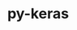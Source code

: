 ---
title: "py-keras"
layout: cache
categories: [package, develop]
meta: {"versions": ["3.4.1", "3.6.0", "3.8.0"], "compilers": ["apple-clang@=15.0.0", "gcc@=13.2.0"], "oss": ["ubuntu24.04", "ventura"], "platforms": ["darwin", "linux"], "targets": ["aarch64", "x86_64_v3"], "stacks": ["ml-darwin-aarch64-mps", "ml-linux-aarch64-cpu", "ml-linux-aarch64-cuda", "ml-linux-x86_64-cpu", "ml-linux-x86_64-cuda", "ml-linux-x86_64-rocm", "root"], "num_specs": 118, "num_specs_by_stack": {"root": 118, "ml-darwin-aarch64-mps": 3, "ml-linux-aarch64-cuda": 25, "ml-linux-aarch64-cpu": 21, "ml-linux-x86_64-rocm": 14, "ml-linux-x86_64-cpu": 24, "ml-linux-x86_64-cuda": 25}}
spec_details: [{"hash": "h4ntdqho54gm7rlyucoceedq5riaayqe", "compiler": "apple-clang@=15.0.0", "versions": ["3.6.0"], "os": "ventura", "platform": "darwin", "target": "aarch64", "variants": ["backend=torch", "build_system=python_pip"], "stacks": ["root", "ml-darwin-aarch64-mps"], "size": "-", "tarball": "https://binaries.spack.io/develop/build_cache/darwin-ventura-aarch64/apple-clang-15.0.0/py-keras-3.6.0/darwin-ventura-aarch64-apple-clang-15.0.0-py-keras-3.6.0-h4ntdqho54gm7rlyucoceedq5riaayqe.spack"}, {"hash": "i55mbdp6r7ndhapsqhz6ewqzjxgfguwx", "compiler": "apple-clang@=15.0.0", "versions": ["3.6.0"], "os": "ventura", "platform": "darwin", "target": "aarch64", "variants": ["backend=torch", "build_system=python_pip"], "stacks": ["root", "ml-darwin-aarch64-mps"], "size": "-", "tarball": "https://binaries.spack.io/develop/build_cache/darwin-ventura-aarch64/apple-clang-15.0.0/py-keras-3.6.0/darwin-ventura-aarch64-apple-clang-15.0.0-py-keras-3.6.0-i55mbdp6r7ndhapsqhz6ewqzjxgfguwx.spack"}, {"hash": "iqumoidgd45aq5xrrurzhxqbvoubt3gk", "compiler": "apple-clang@=15.0.0", "versions": ["3.6.0"], "os": "ventura", "platform": "darwin", "target": "aarch64", "variants": ["backend=torch", "build_system=python_pip"], "stacks": ["root", "ml-darwin-aarch64-mps"], "size": "-", "tarball": "https://binaries.spack.io/develop/build_cache/darwin-ventura-aarch64/apple-clang-15.0.0/py-keras-3.6.0/darwin-ventura-aarch64-apple-clang-15.0.0-py-keras-3.6.0-iqumoidgd45aq5xrrurzhxqbvoubt3gk.spack"}, {"hash": "3snnzjree67r4krekqggmjwlawff2ga7", "compiler": "gcc@=13.2.0", "versions": ["3.8.0"], "os": "ubuntu24.04", "platform": "linux", "target": "aarch64", "variants": ["backend=jax", "build_system=python_pip"], "stacks": ["ml-linux-aarch64-cuda", "root"], "size": "-", "tarball": "https://binaries.spack.io/develop/build_cache/linux-ubuntu24.04-aarch64/gcc-13.2.0/py-keras-3.8.0/linux-ubuntu24.04-aarch64-gcc-13.2.0-py-keras-3.8.0-3snnzjree67r4krekqggmjwlawff2ga7.spack"}, {"hash": "4dmkpohxmfd4p6poyx2a72zdjqprj6fq", "compiler": "gcc@=13.2.0", "versions": ["3.8.0"], "os": "ubuntu24.04", "platform": "linux", "target": "aarch64", "variants": ["backend=jax", "build_system=python_pip"], "stacks": ["ml-linux-aarch64-cpu", "root"], "size": "-", "tarball": "https://binaries.spack.io/develop/build_cache/linux-ubuntu24.04-aarch64/gcc-13.2.0/py-keras-3.8.0/linux-ubuntu24.04-aarch64-gcc-13.2.0-py-keras-3.8.0-4dmkpohxmfd4p6poyx2a72zdjqprj6fq.spack"}, {"hash": "57luo3b7bevx7evwvjhzjrljkpt2cbpi", "compiler": "gcc@=13.2.0", "versions": ["3.8.0"], "os": "ubuntu24.04", "platform": "linux", "target": "aarch64", "variants": ["backend=tensorflow", "build_system=python_pip"], "stacks": ["ml-linux-aarch64-cpu", "root"], "size": "-", "tarball": "https://binaries.spack.io/develop/build_cache/linux-ubuntu24.04-aarch64/gcc-13.2.0/py-keras-3.8.0/linux-ubuntu24.04-aarch64-gcc-13.2.0-py-keras-3.8.0-57luo3b7bevx7evwvjhzjrljkpt2cbpi.spack"}, {"hash": "5aher7ro2owjcwza6k4geagjf2wzcaqs", "compiler": "gcc@=13.2.0", "versions": ["3.8.0"], "os": "ubuntu24.04", "platform": "linux", "target": "aarch64", "variants": ["backend=jax", "build_system=python_pip"], "stacks": ["ml-linux-aarch64-cuda", "root"], "size": "-", "tarball": "https://binaries.spack.io/develop/build_cache/linux-ubuntu24.04-aarch64/gcc-13.2.0/py-keras-3.8.0/linux-ubuntu24.04-aarch64-gcc-13.2.0-py-keras-3.8.0-5aher7ro2owjcwza6k4geagjf2wzcaqs.spack"}, {"hash": "5ba3ry246e2btbsqn3eudjciqvrce6mz", "compiler": "gcc@=13.2.0", "versions": ["3.8.0"], "os": "ubuntu24.04", "platform": "linux", "target": "aarch64", "variants": ["backend=jax", "build_system=python_pip"], "stacks": ["ml-linux-aarch64-cuda", "root"], "size": "-", "tarball": "https://binaries.spack.io/develop/build_cache/linux-ubuntu24.04-aarch64/gcc-13.2.0/py-keras-3.8.0/linux-ubuntu24.04-aarch64-gcc-13.2.0-py-keras-3.8.0-5ba3ry246e2btbsqn3eudjciqvrce6mz.spack"}, {"hash": "5wvcisktxnfmfs7onu5deg7uohi4iimj", "compiler": "gcc@=13.2.0", "versions": ["3.8.0"], "os": "ubuntu24.04", "platform": "linux", "target": "aarch64", "variants": ["backend=jax", "build_system=python_pip"], "stacks": ["ml-linux-aarch64-cpu", "root"], "size": "-", "tarball": "https://binaries.spack.io/develop/build_cache/linux-ubuntu24.04-aarch64/gcc-13.2.0/py-keras-3.8.0/linux-ubuntu24.04-aarch64-gcc-13.2.0-py-keras-3.8.0-5wvcisktxnfmfs7onu5deg7uohi4iimj.spack"}, {"hash": "6id5bmtajgnm2ojvojuprqodfvwnkcjv", "compiler": "gcc@=13.2.0", "versions": ["3.8.0"], "os": "ubuntu24.04", "platform": "linux", "target": "aarch64", "variants": ["backend=tensorflow", "build_system=python_pip"], "stacks": ["ml-linux-aarch64-cpu", "root"], "size": "-", "tarball": "https://binaries.spack.io/develop/build_cache/linux-ubuntu24.04-aarch64/gcc-13.2.0/py-keras-3.8.0/linux-ubuntu24.04-aarch64-gcc-13.2.0-py-keras-3.8.0-6id5bmtajgnm2ojvojuprqodfvwnkcjv.spack"}, {"hash": "6swuhd33t5v2hwth6lctrgxc5ksypc7t", "compiler": "gcc@=13.2.0", "versions": ["3.8.0"], "os": "ubuntu24.04", "platform": "linux", "target": "aarch64", "variants": ["backend=torch", "build_system=python_pip"], "stacks": ["ml-linux-aarch64-cpu", "root"], "size": "-", "tarball": "https://binaries.spack.io/develop/build_cache/linux-ubuntu24.04-aarch64/gcc-13.2.0/py-keras-3.8.0/linux-ubuntu24.04-aarch64-gcc-13.2.0-py-keras-3.8.0-6swuhd33t5v2hwth6lctrgxc5ksypc7t.spack"}, {"hash": "7e44g4bpsfshd5e2vn7xzt7tijacibm7", "compiler": "gcc@=13.2.0", "versions": ["3.8.0"], "os": "ubuntu24.04", "platform": "linux", "target": "aarch64", "variants": ["backend=tensorflow", "build_system=python_pip"], "stacks": ["ml-linux-aarch64-cuda", "root"], "size": "-", "tarball": "https://binaries.spack.io/develop/build_cache/linux-ubuntu24.04-aarch64/gcc-13.2.0/py-keras-3.8.0/linux-ubuntu24.04-aarch64-gcc-13.2.0-py-keras-3.8.0-7e44g4bpsfshd5e2vn7xzt7tijacibm7.spack"}, {"hash": "7gz7jmxvcsx6mefve7lh3me5m2i7e376", "compiler": "gcc@=13.2.0", "versions": ["3.8.0"], "os": "ubuntu24.04", "platform": "linux", "target": "aarch64", "variants": ["backend=torch", "build_system=python_pip"], "stacks": ["ml-linux-aarch64-cpu", "root"], "size": "-", "tarball": "https://binaries.spack.io/develop/build_cache/linux-ubuntu24.04-aarch64/gcc-13.2.0/py-keras-3.8.0/linux-ubuntu24.04-aarch64-gcc-13.2.0-py-keras-3.8.0-7gz7jmxvcsx6mefve7lh3me5m2i7e376.spack"}, {"hash": "7nse4zfz5d6lynlysvpvbpx23l6ucyl7", "compiler": "gcc@=13.2.0", "versions": ["3.8.0"], "os": "ubuntu24.04", "platform": "linux", "target": "aarch64", "variants": ["backend=tensorflow", "build_system=python_pip"], "stacks": ["ml-linux-aarch64-cuda", "root"], "size": "-", "tarball": "https://binaries.spack.io/develop/build_cache/linux-ubuntu24.04-aarch64/gcc-13.2.0/py-keras-3.8.0/linux-ubuntu24.04-aarch64-gcc-13.2.0-py-keras-3.8.0-7nse4zfz5d6lynlysvpvbpx23l6ucyl7.spack"}, {"hash": "7x33jl4jrevuwc2ebfc3d2uxvawf56o4", "compiler": "gcc@=13.2.0", "versions": ["3.8.0"], "os": "ubuntu24.04", "platform": "linux", "target": "aarch64", "variants": ["backend=tensorflow", "build_system=python_pip"], "stacks": ["ml-linux-aarch64-cpu", "root"], "size": "-", "tarball": "https://binaries.spack.io/develop/build_cache/linux-ubuntu24.04-aarch64/gcc-13.2.0/py-keras-3.8.0/linux-ubuntu24.04-aarch64-gcc-13.2.0-py-keras-3.8.0-7x33jl4jrevuwc2ebfc3d2uxvawf56o4.spack"}, {"hash": "ac2h4lzp5zetofi7n6ivlk5pdjv4ut2u", "compiler": "gcc@=13.2.0", "versions": ["3.8.0"], "os": "ubuntu24.04", "platform": "linux", "target": "aarch64", "variants": ["backend=torch", "build_system=python_pip"], "stacks": ["ml-linux-aarch64-cuda", "root"], "size": "-", "tarball": "https://binaries.spack.io/develop/build_cache/linux-ubuntu24.04-aarch64/gcc-13.2.0/py-keras-3.8.0/linux-ubuntu24.04-aarch64-gcc-13.2.0-py-keras-3.8.0-ac2h4lzp5zetofi7n6ivlk5pdjv4ut2u.spack"}, {"hash": "btgz75ei2b6bujlpe4yc4igq4yewchzm", "compiler": "gcc@=13.2.0", "versions": ["3.8.0"], "os": "ubuntu24.04", "platform": "linux", "target": "aarch64", "variants": ["backend=jax", "build_system=python_pip"], "stacks": ["ml-linux-aarch64-cuda", "root"], "size": "-", "tarball": "https://binaries.spack.io/develop/build_cache/linux-ubuntu24.04-aarch64/gcc-13.2.0/py-keras-3.8.0/linux-ubuntu24.04-aarch64-gcc-13.2.0-py-keras-3.8.0-btgz75ei2b6bujlpe4yc4igq4yewchzm.spack"}, {"hash": "d4bprn35znglldqi4vutsupb3kks74ma", "compiler": "gcc@=13.2.0", "versions": ["3.8.0"], "os": "ubuntu24.04", "platform": "linux", "target": "aarch64", "variants": ["backend=jax", "build_system=python_pip"], "stacks": ["ml-linux-aarch64-cuda", "root"], "size": "-", "tarball": "https://binaries.spack.io/develop/build_cache/linux-ubuntu24.04-aarch64/gcc-13.2.0/py-keras-3.8.0/linux-ubuntu24.04-aarch64-gcc-13.2.0-py-keras-3.8.0-d4bprn35znglldqi4vutsupb3kks74ma.spack"}, {"hash": "dflrdmqfdnmcweendlc6tmwtux3bplgq", "compiler": "gcc@=13.2.0", "versions": ["3.8.0"], "os": "ubuntu24.04", "platform": "linux", "target": "aarch64", "variants": ["backend=torch", "build_system=python_pip"], "stacks": ["ml-linux-aarch64-cpu", "root"], "size": "-", "tarball": "https://binaries.spack.io/develop/build_cache/linux-ubuntu24.04-aarch64/gcc-13.2.0/py-keras-3.8.0/linux-ubuntu24.04-aarch64-gcc-13.2.0-py-keras-3.8.0-dflrdmqfdnmcweendlc6tmwtux3bplgq.spack"}, {"hash": "ehsgqyplfvpde7hyx2yq7ne2ksvwv3ro", "compiler": "gcc@=13.2.0", "versions": ["3.8.0"], "os": "ubuntu24.04", "platform": "linux", "target": "aarch64", "variants": ["backend=jax", "build_system=python_pip"], "stacks": ["root"], "size": "-", "tarball": "https://binaries.spack.io/develop/build_cache/linux-ubuntu24.04-aarch64/gcc-13.2.0/py-keras-3.8.0/linux-ubuntu24.04-aarch64-gcc-13.2.0-py-keras-3.8.0-ehsgqyplfvpde7hyx2yq7ne2ksvwv3ro.spack"}, {"hash": "fmguhgslhg6lqtcgf2b673voxfnnhuyi", "compiler": "gcc@=13.2.0", "versions": ["3.8.0"], "os": "ubuntu24.04", "platform": "linux", "target": "aarch64", "variants": ["backend=tensorflow", "build_system=python_pip"], "stacks": ["root"], "size": "-", "tarball": "https://binaries.spack.io/develop/build_cache/linux-ubuntu24.04-aarch64/gcc-13.2.0/py-keras-3.8.0/linux-ubuntu24.04-aarch64-gcc-13.2.0-py-keras-3.8.0-fmguhgslhg6lqtcgf2b673voxfnnhuyi.spack"}, {"hash": "fqvdfpxcmcelnl6pvo3haox6y4gkfmqh", "compiler": "gcc@=13.2.0", "versions": ["3.8.0"], "os": "ubuntu24.04", "platform": "linux", "target": "aarch64", "variants": ["backend=torch", "build_system=python_pip"], "stacks": ["ml-linux-aarch64-cuda", "root"], "size": "-", "tarball": "https://binaries.spack.io/develop/build_cache/linux-ubuntu24.04-aarch64/gcc-13.2.0/py-keras-3.8.0/linux-ubuntu24.04-aarch64-gcc-13.2.0-py-keras-3.8.0-fqvdfpxcmcelnl6pvo3haox6y4gkfmqh.spack"}, {"hash": "gbg7pqcyrexzsqhzjsub2yzdpojy4kqn", "compiler": "gcc@=13.2.0", "versions": ["3.8.0"], "os": "ubuntu24.04", "platform": "linux", "target": "aarch64", "variants": ["backend=tensorflow", "build_system=python_pip"], "stacks": ["ml-linux-aarch64-cuda", "root"], "size": "-", "tarball": "https://binaries.spack.io/develop/build_cache/linux-ubuntu24.04-aarch64/gcc-13.2.0/py-keras-3.8.0/linux-ubuntu24.04-aarch64-gcc-13.2.0-py-keras-3.8.0-gbg7pqcyrexzsqhzjsub2yzdpojy4kqn.spack"}, {"hash": "h3vknoxwu264rzbgz4xnowu5pma56seq", "compiler": "gcc@=13.2.0", "versions": ["3.8.0"], "os": "ubuntu24.04", "platform": "linux", "target": "aarch64", "variants": ["backend=torch", "build_system=python_pip"], "stacks": ["ml-linux-aarch64-cpu", "root"], "size": "-", "tarball": "https://binaries.spack.io/develop/build_cache/linux-ubuntu24.04-aarch64/gcc-13.2.0/py-keras-3.8.0/linux-ubuntu24.04-aarch64-gcc-13.2.0-py-keras-3.8.0-h3vknoxwu264rzbgz4xnowu5pma56seq.spack"}, {"hash": "h4bekpzi6ob3rab6mrjoxdvijnekhnal", "compiler": "gcc@=13.2.0", "versions": ["3.8.0"], "os": "ubuntu24.04", "platform": "linux", "target": "aarch64", "variants": ["backend=jax", "build_system=python_pip"], "stacks": ["ml-linux-aarch64-cuda", "root"], "size": "-", "tarball": "https://binaries.spack.io/develop/build_cache/linux-ubuntu24.04-aarch64/gcc-13.2.0/py-keras-3.8.0/linux-ubuntu24.04-aarch64-gcc-13.2.0-py-keras-3.8.0-h4bekpzi6ob3rab6mrjoxdvijnekhnal.spack"}, {"hash": "i425p62fnqen7xi4fygte3zrkgrokfkb", "compiler": "gcc@=13.2.0", "versions": ["3.8.0"], "os": "ubuntu24.04", "platform": "linux", "target": "aarch64", "variants": ["backend=tensorflow", "build_system=python_pip"], "stacks": ["ml-linux-aarch64-cuda", "root"], "size": "-", "tarball": "https://binaries.spack.io/develop/build_cache/linux-ubuntu24.04-aarch64/gcc-13.2.0/py-keras-3.8.0/linux-ubuntu24.04-aarch64-gcc-13.2.0-py-keras-3.8.0-i425p62fnqen7xi4fygte3zrkgrokfkb.spack"}, {"hash": "idnycr34ejrt2ohowgbfi7ulhekstyub", "compiler": "gcc@=13.2.0", "versions": ["3.8.0"], "os": "ubuntu24.04", "platform": "linux", "target": "aarch64", "variants": ["backend=torch", "build_system=python_pip"], "stacks": ["ml-linux-aarch64-cuda", "root"], "size": "-", "tarball": "https://binaries.spack.io/develop/build_cache/linux-ubuntu24.04-aarch64/gcc-13.2.0/py-keras-3.8.0/linux-ubuntu24.04-aarch64-gcc-13.2.0-py-keras-3.8.0-idnycr34ejrt2ohowgbfi7ulhekstyub.spack"}, {"hash": "j5ommfdk7au54voctx7jvn5ulbvvvfq5", "compiler": "gcc@=13.2.0", "versions": ["3.8.0"], "os": "ubuntu24.04", "platform": "linux", "target": "aarch64", "variants": ["backend=torch", "build_system=python_pip"], "stacks": ["ml-linux-aarch64-cuda", "root"], "size": "-", "tarball": "https://binaries.spack.io/develop/build_cache/linux-ubuntu24.04-aarch64/gcc-13.2.0/py-keras-3.8.0/linux-ubuntu24.04-aarch64-gcc-13.2.0-py-keras-3.8.0-j5ommfdk7au54voctx7jvn5ulbvvvfq5.spack"}, {"hash": "jduizgb5djqvlq3yhg3aprgtukpc4dtv", "compiler": "gcc@=13.2.0", "versions": ["3.8.0"], "os": "ubuntu24.04", "platform": "linux", "target": "aarch64", "variants": ["backend=jax", "build_system=python_pip"], "stacks": ["ml-linux-aarch64-cpu", "root"], "size": "-", "tarball": "https://binaries.spack.io/develop/build_cache/linux-ubuntu24.04-aarch64/gcc-13.2.0/py-keras-3.8.0/linux-ubuntu24.04-aarch64-gcc-13.2.0-py-keras-3.8.0-jduizgb5djqvlq3yhg3aprgtukpc4dtv.spack"}, {"hash": "je4dnwk3ezmdlrhissuqbj2ahvqyixrw", "compiler": "gcc@=13.2.0", "versions": ["3.8.0"], "os": "ubuntu24.04", "platform": "linux", "target": "aarch64", "variants": ["backend=tensorflow", "build_system=python_pip"], "stacks": ["ml-linux-aarch64-cpu", "root"], "size": "-", "tarball": "https://binaries.spack.io/develop/build_cache/linux-ubuntu24.04-aarch64/gcc-13.2.0/py-keras-3.8.0/linux-ubuntu24.04-aarch64-gcc-13.2.0-py-keras-3.8.0-je4dnwk3ezmdlrhissuqbj2ahvqyixrw.spack"}, {"hash": "kzgm6wblsnf6ovtnglrjllsg7n52jidj", "compiler": "gcc@=13.2.0", "versions": ["3.8.0"], "os": "ubuntu24.04", "platform": "linux", "target": "aarch64", "variants": ["backend=torch", "build_system=python_pip"], "stacks": ["root"], "size": "-", "tarball": "https://binaries.spack.io/develop/build_cache/linux-ubuntu24.04-aarch64/gcc-13.2.0/py-keras-3.8.0/linux-ubuntu24.04-aarch64-gcc-13.2.0-py-keras-3.8.0-kzgm6wblsnf6ovtnglrjllsg7n52jidj.spack"}, {"hash": "l3sc2wpozzmug2iznstpmhddtd2rmuym", "compiler": "gcc@=13.2.0", "versions": ["3.8.0"], "os": "ubuntu24.04", "platform": "linux", "target": "aarch64", "variants": ["backend=tensorflow", "build_system=python_pip"], "stacks": ["ml-linux-aarch64-cpu", "root"], "size": "-", "tarball": "https://binaries.spack.io/develop/build_cache/linux-ubuntu24.04-aarch64/gcc-13.2.0/py-keras-3.8.0/linux-ubuntu24.04-aarch64-gcc-13.2.0-py-keras-3.8.0-l3sc2wpozzmug2iznstpmhddtd2rmuym.spack"}, {"hash": "l5sn26dbuiwlvfcwedufhfn6vxbmabtv", "compiler": "gcc@=13.2.0", "versions": ["3.8.0"], "os": "ubuntu24.04", "platform": "linux", "target": "aarch64", "variants": ["backend=torch", "build_system=python_pip"], "stacks": ["ml-linux-aarch64-cuda", "root"], "size": "-", "tarball": "https://binaries.spack.io/develop/build_cache/linux-ubuntu24.04-aarch64/gcc-13.2.0/py-keras-3.8.0/linux-ubuntu24.04-aarch64-gcc-13.2.0-py-keras-3.8.0-l5sn26dbuiwlvfcwedufhfn6vxbmabtv.spack"}, {"hash": "l5wn7cuqd3o37enao6rprz63vsum3lyz", "compiler": "gcc@=13.2.0", "versions": ["3.8.0"], "os": "ubuntu24.04", "platform": "linux", "target": "aarch64", "variants": ["backend=tensorflow", "build_system=python_pip"], "stacks": ["ml-linux-aarch64-cuda", "root"], "size": "-", "tarball": "https://binaries.spack.io/develop/build_cache/linux-ubuntu24.04-aarch64/gcc-13.2.0/py-keras-3.8.0/linux-ubuntu24.04-aarch64-gcc-13.2.0-py-keras-3.8.0-l5wn7cuqd3o37enao6rprz63vsum3lyz.spack"}, {"hash": "myabn3qlgl5rpaqtfadx6g7tjsmtlv3r", "compiler": "gcc@=13.2.0", "versions": ["3.8.0"], "os": "ubuntu24.04", "platform": "linux", "target": "aarch64", "variants": ["backend=torch", "build_system=python_pip"], "stacks": ["ml-linux-aarch64-cpu", "root"], "size": "-", "tarball": "https://binaries.spack.io/develop/build_cache/linux-ubuntu24.04-aarch64/gcc-13.2.0/py-keras-3.8.0/linux-ubuntu24.04-aarch64-gcc-13.2.0-py-keras-3.8.0-myabn3qlgl5rpaqtfadx6g7tjsmtlv3r.spack"}, {"hash": "na2wvau22vhdtsmsbkuvriktmegr2f22", "compiler": "gcc@=13.2.0", "versions": ["3.8.0"], "os": "ubuntu24.04", "platform": "linux", "target": "aarch64", "variants": ["backend=torch", "build_system=python_pip"], "stacks": ["ml-linux-aarch64-cuda", "root"], "size": "-", "tarball": "https://binaries.spack.io/develop/build_cache/linux-ubuntu24.04-aarch64/gcc-13.2.0/py-keras-3.8.0/linux-ubuntu24.04-aarch64-gcc-13.2.0-py-keras-3.8.0-na2wvau22vhdtsmsbkuvriktmegr2f22.spack"}, {"hash": "o4obdk2uhtf5hpkzj7iopjaf7mt7lzl3", "compiler": "gcc@=13.2.0", "versions": ["3.8.0"], "os": "ubuntu24.04", "platform": "linux", "target": "aarch64", "variants": ["backend=tensorflow", "build_system=python_pip"], "stacks": ["ml-linux-aarch64-cuda", "root"], "size": "-", "tarball": "https://binaries.spack.io/develop/build_cache/linux-ubuntu24.04-aarch64/gcc-13.2.0/py-keras-3.8.0/linux-ubuntu24.04-aarch64-gcc-13.2.0-py-keras-3.8.0-o4obdk2uhtf5hpkzj7iopjaf7mt7lzl3.spack"}, {"hash": "q57omm3a47bg6tlqa6qs6t4ya3lvek3a", "compiler": "gcc@=13.2.0", "versions": ["3.8.0"], "os": "ubuntu24.04", "platform": "linux", "target": "aarch64", "variants": ["backend=jax", "build_system=python_pip"], "stacks": ["ml-linux-aarch64-cuda", "root"], "size": "-", "tarball": "https://binaries.spack.io/develop/build_cache/linux-ubuntu24.04-aarch64/gcc-13.2.0/py-keras-3.8.0/linux-ubuntu24.04-aarch64-gcc-13.2.0-py-keras-3.8.0-q57omm3a47bg6tlqa6qs6t4ya3lvek3a.spack"}, {"hash": "qqir2o62m36hizro7ztjgwjgxlz53yb2", "compiler": "gcc@=13.2.0", "versions": ["3.8.0"], "os": "ubuntu24.04", "platform": "linux", "target": "aarch64", "variants": ["backend=jax", "build_system=python_pip"], "stacks": ["ml-linux-aarch64-cpu", "root"], "size": "-", "tarball": "https://binaries.spack.io/develop/build_cache/linux-ubuntu24.04-aarch64/gcc-13.2.0/py-keras-3.8.0/linux-ubuntu24.04-aarch64-gcc-13.2.0-py-keras-3.8.0-qqir2o62m36hizro7ztjgwjgxlz53yb2.spack"}, {"hash": "szxjmdqnxvm7uq3navwu2l75wlatileh", "compiler": "gcc@=13.2.0", "versions": ["3.8.0"], "os": "ubuntu24.04", "platform": "linux", "target": "aarch64", "variants": ["backend=tensorflow", "build_system=python_pip"], "stacks": ["ml-linux-aarch64-cpu", "root"], "size": "-", "tarball": "https://binaries.spack.io/develop/build_cache/linux-ubuntu24.04-aarch64/gcc-13.2.0/py-keras-3.8.0/linux-ubuntu24.04-aarch64-gcc-13.2.0-py-keras-3.8.0-szxjmdqnxvm7uq3navwu2l75wlatileh.spack"}, {"hash": "u5jh6wwmirvg3fxnx35ooesm3oskvuen", "compiler": "gcc@=13.2.0", "versions": ["3.8.0"], "os": "ubuntu24.04", "platform": "linux", "target": "aarch64", "variants": ["backend=torch", "build_system=python_pip"], "stacks": ["ml-linux-aarch64-cpu", "root"], "size": "-", "tarball": "https://binaries.spack.io/develop/build_cache/linux-ubuntu24.04-aarch64/gcc-13.2.0/py-keras-3.8.0/linux-ubuntu24.04-aarch64-gcc-13.2.0-py-keras-3.8.0-u5jh6wwmirvg3fxnx35ooesm3oskvuen.spack"}, {"hash": "vhnlyvbes3kzxg5bhmynqahsoaz6uba3", "compiler": "gcc@=13.2.0", "versions": ["3.8.0"], "os": "ubuntu24.04", "platform": "linux", "target": "aarch64", "variants": ["backend=tensorflow", "build_system=python_pip"], "stacks": ["ml-linux-aarch64-cpu", "root"], "size": "-", "tarball": "https://binaries.spack.io/develop/build_cache/linux-ubuntu24.04-aarch64/gcc-13.2.0/py-keras-3.8.0/linux-ubuntu24.04-aarch64-gcc-13.2.0-py-keras-3.8.0-vhnlyvbes3kzxg5bhmynqahsoaz6uba3.spack"}, {"hash": "w64aur4nwjxlxnqxkstjvuthjn2yck7i", "compiler": "gcc@=13.2.0", "versions": ["3.8.0"], "os": "ubuntu24.04", "platform": "linux", "target": "aarch64", "variants": ["backend=torch", "build_system=python_pip"], "stacks": ["ml-linux-aarch64-cuda", "root"], "size": "-", "tarball": "https://binaries.spack.io/develop/build_cache/linux-ubuntu24.04-aarch64/gcc-13.2.0/py-keras-3.8.0/linux-ubuntu24.04-aarch64-gcc-13.2.0-py-keras-3.8.0-w64aur4nwjxlxnqxkstjvuthjn2yck7i.spack"}, {"hash": "wfen2q2hvcobuhzgxmlwl72t3bozxuv2", "compiler": "gcc@=13.2.0", "versions": ["3.8.0"], "os": "ubuntu24.04", "platform": "linux", "target": "aarch64", "variants": ["backend=tensorflow", "build_system=python_pip"], "stacks": ["ml-linux-aarch64-cuda", "root"], "size": "-", "tarball": "https://binaries.spack.io/develop/build_cache/linux-ubuntu24.04-aarch64/gcc-13.2.0/py-keras-3.8.0/linux-ubuntu24.04-aarch64-gcc-13.2.0-py-keras-3.8.0-wfen2q2hvcobuhzgxmlwl72t3bozxuv2.spack"}, {"hash": "wfynavyeh6x2rhguyfykjd6zdn4afrcg", "compiler": "gcc@=13.2.0", "versions": ["3.8.0"], "os": "ubuntu24.04", "platform": "linux", "target": "aarch64", "variants": ["backend=tensorflow", "build_system=python_pip"], "stacks": ["ml-linux-aarch64-cpu", "root"], "size": "-", "tarball": "https://binaries.spack.io/develop/build_cache/linux-ubuntu24.04-aarch64/gcc-13.2.0/py-keras-3.8.0/linux-ubuntu24.04-aarch64-gcc-13.2.0-py-keras-3.8.0-wfynavyeh6x2rhguyfykjd6zdn4afrcg.spack"}, {"hash": "wyunhko2km2lq3tpq3vnxpq7uej6rns5", "compiler": "gcc@=13.2.0", "versions": ["3.8.0"], "os": "ubuntu24.04", "platform": "linux", "target": "aarch64", "variants": ["backend=jax", "build_system=python_pip"], "stacks": ["ml-linux-aarch64-cpu", "root"], "size": "-", "tarball": "https://binaries.spack.io/develop/build_cache/linux-ubuntu24.04-aarch64/gcc-13.2.0/py-keras-3.8.0/linux-ubuntu24.04-aarch64-gcc-13.2.0-py-keras-3.8.0-wyunhko2km2lq3tpq3vnxpq7uej6rns5.spack"}, {"hash": "xbthcy4cf6gifdvdlzomjita4trhuwmd", "compiler": "gcc@=13.2.0", "versions": ["3.8.0"], "os": "ubuntu24.04", "platform": "linux", "target": "aarch64", "variants": ["backend=jax", "build_system=python_pip"], "stacks": ["ml-linux-aarch64-cpu", "root"], "size": "-", "tarball": "https://binaries.spack.io/develop/build_cache/linux-ubuntu24.04-aarch64/gcc-13.2.0/py-keras-3.8.0/linux-ubuntu24.04-aarch64-gcc-13.2.0-py-keras-3.8.0-xbthcy4cf6gifdvdlzomjita4trhuwmd.spack"}, {"hash": "y24m2hnn22kzigdzc3prmgkry6z5zbph", "compiler": "gcc@=13.2.0", "versions": ["3.8.0"], "os": "ubuntu24.04", "platform": "linux", "target": "aarch64", "variants": ["backend=tensorflow", "build_system=python_pip"], "stacks": ["ml-linux-aarch64-cuda", "root"], "size": "-", "tarball": "https://binaries.spack.io/develop/build_cache/linux-ubuntu24.04-aarch64/gcc-13.2.0/py-keras-3.8.0/linux-ubuntu24.04-aarch64-gcc-13.2.0-py-keras-3.8.0-y24m2hnn22kzigdzc3prmgkry6z5zbph.spack"}, {"hash": "ykvdr4u5epgm5nunqis4khkuf4gtavjl", "compiler": "gcc@=13.2.0", "versions": ["3.8.0"], "os": "ubuntu24.04", "platform": "linux", "target": "aarch64", "variants": ["backend=tensorflow", "build_system=python_pip"], "stacks": ["ml-linux-aarch64-cuda", "root"], "size": "-", "tarball": "https://binaries.spack.io/develop/build_cache/linux-ubuntu24.04-aarch64/gcc-13.2.0/py-keras-3.8.0/linux-ubuntu24.04-aarch64-gcc-13.2.0-py-keras-3.8.0-ykvdr4u5epgm5nunqis4khkuf4gtavjl.spack"}, {"hash": "zjqqspckbssjfmune3hrcrsxzzfat6uy", "compiler": "gcc@=13.2.0", "versions": ["3.8.0"], "os": "ubuntu24.04", "platform": "linux", "target": "aarch64", "variants": ["backend=jax", "build_system=python_pip"], "stacks": ["ml-linux-aarch64-cuda", "root"], "size": "-", "tarball": "https://binaries.spack.io/develop/build_cache/linux-ubuntu24.04-aarch64/gcc-13.2.0/py-keras-3.8.0/linux-ubuntu24.04-aarch64-gcc-13.2.0-py-keras-3.8.0-zjqqspckbssjfmune3hrcrsxzzfat6uy.spack"}, {"hash": "zmmyx72n7nuxvf4ca7nxmqjc4svldm5t", "compiler": "gcc@=13.2.0", "versions": ["3.8.0"], "os": "ubuntu24.04", "platform": "linux", "target": "aarch64", "variants": ["backend=jax", "build_system=python_pip"], "stacks": ["ml-linux-aarch64-cpu", "root"], "size": "-", "tarball": "https://binaries.spack.io/develop/build_cache/linux-ubuntu24.04-aarch64/gcc-13.2.0/py-keras-3.8.0/linux-ubuntu24.04-aarch64-gcc-13.2.0-py-keras-3.8.0-zmmyx72n7nuxvf4ca7nxmqjc4svldm5t.spack"}, {"hash": "ztcsm422sgd3az6wwq7mvolxm5arqr4z", "compiler": "gcc@=13.2.0", "versions": ["3.8.0"], "os": "ubuntu24.04", "platform": "linux", "target": "aarch64", "variants": ["backend=torch", "build_system=python_pip"], "stacks": ["ml-linux-aarch64-cuda", "root"], "size": "-", "tarball": "https://binaries.spack.io/develop/build_cache/linux-ubuntu24.04-aarch64/gcc-13.2.0/py-keras-3.8.0/linux-ubuntu24.04-aarch64-gcc-13.2.0-py-keras-3.8.0-ztcsm422sgd3az6wwq7mvolxm5arqr4z.spack"}, {"hash": "3nkzdijngtdyiz7sc2tiwex7snxyiebh", "compiler": "gcc@=13.2.0", "versions": ["3.4.1"], "os": "ubuntu24.04", "platform": "linux", "target": "x86_64_v3", "variants": ["backend=tensorflow", "build_system=python_pip"], "stacks": ["root", "ml-linux-x86_64-rocm"], "size": "-", "tarball": "https://binaries.spack.io/develop/build_cache/linux-ubuntu24.04-x86_64_v3/gcc-13.2.0/py-keras-3.4.1/linux-ubuntu24.04-x86_64_v3-gcc-13.2.0-py-keras-3.4.1-3nkzdijngtdyiz7sc2tiwex7snxyiebh.spack"}, {"hash": "5uwmuwpx63v7esuinei2uny3i3uwldmc", "compiler": "gcc@=13.2.0", "versions": ["3.4.1"], "os": "ubuntu24.04", "platform": "linux", "target": "x86_64_v3", "variants": ["backend=tensorflow", "build_system=python_pip"], "stacks": ["root", "ml-linux-x86_64-rocm"], "size": "-", "tarball": "https://binaries.spack.io/develop/build_cache/linux-ubuntu24.04-x86_64_v3/gcc-13.2.0/py-keras-3.4.1/linux-ubuntu24.04-x86_64_v3-gcc-13.2.0-py-keras-3.4.1-5uwmuwpx63v7esuinei2uny3i3uwldmc.spack"}, {"hash": "kdli7fvbnm5rk4t46e322mkgbklzgriw", "compiler": "gcc@=13.2.0", "versions": ["3.4.1"], "os": "ubuntu24.04", "platform": "linux", "target": "x86_64_v3", "variants": ["backend=tensorflow", "build_system=python_pip"], "stacks": ["root", "ml-linux-x86_64-rocm"], "size": "-", "tarball": "https://binaries.spack.io/develop/build_cache/linux-ubuntu24.04-x86_64_v3/gcc-13.2.0/py-keras-3.4.1/linux-ubuntu24.04-x86_64_v3-gcc-13.2.0-py-keras-3.4.1-kdli7fvbnm5rk4t46e322mkgbklzgriw.spack"}, {"hash": "khyxsfqambp3ueluu3vqs4hhwnuwc6qi", "compiler": "gcc@=13.2.0", "versions": ["3.4.1"], "os": "ubuntu24.04", "platform": "linux", "target": "x86_64_v3", "variants": ["backend=tensorflow", "build_system=python_pip"], "stacks": ["root", "ml-linux-x86_64-rocm"], "size": "-", "tarball": "https://binaries.spack.io/develop/build_cache/linux-ubuntu24.04-x86_64_v3/gcc-13.2.0/py-keras-3.4.1/linux-ubuntu24.04-x86_64_v3-gcc-13.2.0-py-keras-3.4.1-khyxsfqambp3ueluu3vqs4hhwnuwc6qi.spack"}, {"hash": "veigetf64o7pbb7qxz5fyhje6fztgocd", "compiler": "gcc@=13.2.0", "versions": ["3.4.1"], "os": "ubuntu24.04", "platform": "linux", "target": "x86_64_v3", "variants": ["backend=tensorflow", "build_system=python_pip"], "stacks": ["root", "ml-linux-x86_64-rocm"], "size": "-", "tarball": "https://binaries.spack.io/develop/build_cache/linux-ubuntu24.04-x86_64_v3/gcc-13.2.0/py-keras-3.4.1/linux-ubuntu24.04-x86_64_v3-gcc-13.2.0-py-keras-3.4.1-veigetf64o7pbb7qxz5fyhje6fztgocd.spack"}, {"hash": "wub62rwicrtd4hvm3d5flmvsu2ppqass", "compiler": "gcc@=13.2.0", "versions": ["3.4.1"], "os": "ubuntu24.04", "platform": "linux", "target": "x86_64_v3", "variants": ["backend=tensorflow", "build_system=python_pip"], "stacks": ["root", "ml-linux-x86_64-rocm"], "size": "-", "tarball": "https://binaries.spack.io/develop/build_cache/linux-ubuntu24.04-x86_64_v3/gcc-13.2.0/py-keras-3.4.1/linux-ubuntu24.04-x86_64_v3-gcc-13.2.0-py-keras-3.4.1-wub62rwicrtd4hvm3d5flmvsu2ppqass.spack"}, {"hash": "zfv3oqpeeullkrenxcjkvlwqivvccnhs", "compiler": "gcc@=13.2.0", "versions": ["3.4.1"], "os": "ubuntu24.04", "platform": "linux", "target": "x86_64_v3", "variants": ["backend=tensorflow", "build_system=python_pip"], "stacks": ["root", "ml-linux-x86_64-rocm"], "size": "-", "tarball": "https://binaries.spack.io/develop/build_cache/linux-ubuntu24.04-x86_64_v3/gcc-13.2.0/py-keras-3.4.1/linux-ubuntu24.04-x86_64_v3-gcc-13.2.0-py-keras-3.4.1-zfv3oqpeeullkrenxcjkvlwqivvccnhs.spack"}, {"hash": "25sj6ttjntqxhwbufu2oqmjkamgu5z3i", "compiler": "gcc@=13.2.0", "versions": ["3.8.0"], "os": "ubuntu24.04", "platform": "linux", "target": "x86_64_v3", "variants": ["backend=tensorflow", "build_system=python_pip"], "stacks": ["root", "ml-linux-x86_64-cpu"], "size": "-", "tarball": "https://binaries.spack.io/develop/build_cache/linux-ubuntu24.04-x86_64_v3/gcc-13.2.0/py-keras-3.8.0/linux-ubuntu24.04-x86_64_v3-gcc-13.2.0-py-keras-3.8.0-25sj6ttjntqxhwbufu2oqmjkamgu5z3i.spack"}, {"hash": "27bazo45vrchuqeb6nm3migsjv3yf3gf", "compiler": "gcc@=13.2.0", "versions": ["3.8.0"], "os": "ubuntu24.04", "platform": "linux", "target": "x86_64_v3", "variants": ["backend=tensorflow", "build_system=python_pip"], "stacks": ["root", "ml-linux-x86_64-rocm"], "size": "-", "tarball": "https://binaries.spack.io/develop/build_cache/linux-ubuntu24.04-x86_64_v3/gcc-13.2.0/py-keras-3.8.0/linux-ubuntu24.04-x86_64_v3-gcc-13.2.0-py-keras-3.8.0-27bazo45vrchuqeb6nm3migsjv3yf3gf.spack"}, {"hash": "2sed3kao4jbarcrnm3hwsaz36tqhmn3z", "compiler": "gcc@=13.2.0", "versions": ["3.8.0"], "os": "ubuntu24.04", "platform": "linux", "target": "x86_64_v3", "variants": ["backend=torch", "build_system=python_pip"], "stacks": ["root", "ml-linux-x86_64-cpu"], "size": "-", "tarball": "https://binaries.spack.io/develop/build_cache/linux-ubuntu24.04-x86_64_v3/gcc-13.2.0/py-keras-3.8.0/linux-ubuntu24.04-x86_64_v3-gcc-13.2.0-py-keras-3.8.0-2sed3kao4jbarcrnm3hwsaz36tqhmn3z.spack"}, {"hash": "2wfis25xzwcsrdvggxiyjplvgzmnsddy", "compiler": "gcc@=13.2.0", "versions": ["3.8.0"], "os": "ubuntu24.04", "platform": "linux", "target": "x86_64_v3", "variants": ["backend=jax", "build_system=python_pip"], "stacks": ["root", "ml-linux-x86_64-cuda"], "size": "-", "tarball": "https://binaries.spack.io/develop/build_cache/linux-ubuntu24.04-x86_64_v3/gcc-13.2.0/py-keras-3.8.0/linux-ubuntu24.04-x86_64_v3-gcc-13.2.0-py-keras-3.8.0-2wfis25xzwcsrdvggxiyjplvgzmnsddy.spack"}, {"hash": "4enw2fe7bitaiz4dhgxmqa23vyqlluoc", "compiler": "gcc@=13.2.0", "versions": ["3.8.0"], "os": "ubuntu24.04", "platform": "linux", "target": "x86_64_v3", "variants": ["backend=tensorflow", "build_system=python_pip"], "stacks": ["root", "ml-linux-x86_64-cuda"], "size": "-", "tarball": "https://binaries.spack.io/develop/build_cache/linux-ubuntu24.04-x86_64_v3/gcc-13.2.0/py-keras-3.8.0/linux-ubuntu24.04-x86_64_v3-gcc-13.2.0-py-keras-3.8.0-4enw2fe7bitaiz4dhgxmqa23vyqlluoc.spack"}, {"hash": "4ykj7ok2jmhpdbwnfgi4z4lljutp25sy", "compiler": "gcc@=13.2.0", "versions": ["3.8.0"], "os": "ubuntu24.04", "platform": "linux", "target": "x86_64_v3", "variants": ["backend=tensorflow", "build_system=python_pip"], "stacks": ["root", "ml-linux-x86_64-rocm"], "size": "-", "tarball": "https://binaries.spack.io/develop/build_cache/linux-ubuntu24.04-x86_64_v3/gcc-13.2.0/py-keras-3.8.0/linux-ubuntu24.04-x86_64_v3-gcc-13.2.0-py-keras-3.8.0-4ykj7ok2jmhpdbwnfgi4z4lljutp25sy.spack"}, {"hash": "5eno2j6ltnmrzzvcasbqxyefy6ijruku", "compiler": "gcc@=13.2.0", "versions": ["3.8.0"], "os": "ubuntu24.04", "platform": "linux", "target": "x86_64_v3", "variants": ["backend=tensorflow", "build_system=python_pip"], "stacks": ["root", "ml-linux-x86_64-rocm"], "size": "-", "tarball": "https://binaries.spack.io/develop/build_cache/linux-ubuntu24.04-x86_64_v3/gcc-13.2.0/py-keras-3.8.0/linux-ubuntu24.04-x86_64_v3-gcc-13.2.0-py-keras-3.8.0-5eno2j6ltnmrzzvcasbqxyefy6ijruku.spack"}, {"hash": "5hhsk3ho3tcthswmmpfjdey5tqyvwln2", "compiler": "gcc@=13.2.0", "versions": ["3.8.0"], "os": "ubuntu24.04", "platform": "linux", "target": "x86_64_v3", "variants": ["backend=jax", "build_system=python_pip"], "stacks": ["root", "ml-linux-x86_64-cuda"], "size": "-", "tarball": "https://binaries.spack.io/develop/build_cache/linux-ubuntu24.04-x86_64_v3/gcc-13.2.0/py-keras-3.8.0/linux-ubuntu24.04-x86_64_v3-gcc-13.2.0-py-keras-3.8.0-5hhsk3ho3tcthswmmpfjdey5tqyvwln2.spack"}, {"hash": "5zvlovqkzjteq7ter3j2mmqrpti55elq", "compiler": "gcc@=13.2.0", "versions": ["3.8.0"], "os": "ubuntu24.04", "platform": "linux", "target": "x86_64_v3", "variants": ["backend=tensorflow", "build_system=python_pip"], "stacks": ["root", "ml-linux-x86_64-rocm"], "size": "-", "tarball": "https://binaries.spack.io/develop/build_cache/linux-ubuntu24.04-x86_64_v3/gcc-13.2.0/py-keras-3.8.0/linux-ubuntu24.04-x86_64_v3-gcc-13.2.0-py-keras-3.8.0-5zvlovqkzjteq7ter3j2mmqrpti55elq.spack"}, {"hash": "62z6dogetepk4zf5gr5cdmdqquksjje2", "compiler": "gcc@=13.2.0", "versions": ["3.8.0"], "os": "ubuntu24.04", "platform": "linux", "target": "x86_64_v3", "variants": ["backend=jax", "build_system=python_pip"], "stacks": ["root", "ml-linux-x86_64-cpu"], "size": "-", "tarball": "https://binaries.spack.io/develop/build_cache/linux-ubuntu24.04-x86_64_v3/gcc-13.2.0/py-keras-3.8.0/linux-ubuntu24.04-x86_64_v3-gcc-13.2.0-py-keras-3.8.0-62z6dogetepk4zf5gr5cdmdqquksjje2.spack"}, {"hash": "7j2l63lzhwvr6w7765y44hhhtiezlffn", "compiler": "gcc@=13.2.0", "versions": ["3.8.0"], "os": "ubuntu24.04", "platform": "linux", "target": "x86_64_v3", "variants": ["backend=tensorflow", "build_system=python_pip"], "stacks": ["root", "ml-linux-x86_64-cpu"], "size": "-", "tarball": "https://binaries.spack.io/develop/build_cache/linux-ubuntu24.04-x86_64_v3/gcc-13.2.0/py-keras-3.8.0/linux-ubuntu24.04-x86_64_v3-gcc-13.2.0-py-keras-3.8.0-7j2l63lzhwvr6w7765y44hhhtiezlffn.spack"}, {"hash": "abn5wodhrklh5wn5djbkmmse34oygpbc", "compiler": "gcc@=13.2.0", "versions": ["3.8.0"], "os": "ubuntu24.04", "platform": "linux", "target": "x86_64_v3", "variants": ["backend=tensorflow", "build_system=python_pip"], "stacks": ["root", "ml-linux-x86_64-cuda"], "size": "-", "tarball": "https://binaries.spack.io/develop/build_cache/linux-ubuntu24.04-x86_64_v3/gcc-13.2.0/py-keras-3.8.0/linux-ubuntu24.04-x86_64_v3-gcc-13.2.0-py-keras-3.8.0-abn5wodhrklh5wn5djbkmmse34oygpbc.spack"}, {"hash": "aie5zbajobc4rr2vrhdhhfgql4pzutsc", "compiler": "gcc@=13.2.0", "versions": ["3.8.0"], "os": "ubuntu24.04", "platform": "linux", "target": "x86_64_v3", "variants": ["backend=tensorflow", "build_system=python_pip"], "stacks": ["root", "ml-linux-x86_64-cpu"], "size": "-", "tarball": "https://binaries.spack.io/develop/build_cache/linux-ubuntu24.04-x86_64_v3/gcc-13.2.0/py-keras-3.8.0/linux-ubuntu24.04-x86_64_v3-gcc-13.2.0-py-keras-3.8.0-aie5zbajobc4rr2vrhdhhfgql4pzutsc.spack"}, {"hash": "al6tgblun6smiwidmmfcsmdknw43kszr", "compiler": "gcc@=13.2.0", "versions": ["3.8.0"], "os": "ubuntu24.04", "platform": "linux", "target": "x86_64_v3", "variants": ["backend=torch", "build_system=python_pip"], "stacks": ["root", "ml-linux-x86_64-cpu"], "size": "-", "tarball": "https://binaries.spack.io/develop/build_cache/linux-ubuntu24.04-x86_64_v3/gcc-13.2.0/py-keras-3.8.0/linux-ubuntu24.04-x86_64_v3-gcc-13.2.0-py-keras-3.8.0-al6tgblun6smiwidmmfcsmdknw43kszr.spack"}, {"hash": "b53ow6vleppzfkqazkxmht347kvc5wk3", "compiler": "gcc@=13.2.0", "versions": ["3.8.0"], "os": "ubuntu24.04", "platform": "linux", "target": "x86_64_v3", "variants": ["backend=torch", "build_system=python_pip"], "stacks": ["root", "ml-linux-x86_64-cpu"], "size": "-", "tarball": "https://binaries.spack.io/develop/build_cache/linux-ubuntu24.04-x86_64_v3/gcc-13.2.0/py-keras-3.8.0/linux-ubuntu24.04-x86_64_v3-gcc-13.2.0-py-keras-3.8.0-b53ow6vleppzfkqazkxmht347kvc5wk3.spack"}, {"hash": "bnr2thjqbvbvt4wgwpu4iad27ul57lgy", "compiler": "gcc@=13.2.0", "versions": ["3.8.0"], "os": "ubuntu24.04", "platform": "linux", "target": "x86_64_v3", "variants": ["backend=torch", "build_system=python_pip"], "stacks": ["root", "ml-linux-x86_64-cuda"], "size": "-", "tarball": "https://binaries.spack.io/develop/build_cache/linux-ubuntu24.04-x86_64_v3/gcc-13.2.0/py-keras-3.8.0/linux-ubuntu24.04-x86_64_v3-gcc-13.2.0-py-keras-3.8.0-bnr2thjqbvbvt4wgwpu4iad27ul57lgy.spack"}, {"hash": "bt4sh3pq5cq34eyjjf4vll3cqvevrxcx", "compiler": "gcc@=13.2.0", "versions": ["3.8.0"], "os": "ubuntu24.04", "platform": "linux", "target": "x86_64_v3", "variants": ["backend=tensorflow", "build_system=python_pip"], "stacks": ["root", "ml-linux-x86_64-cuda"], "size": "-", "tarball": "https://binaries.spack.io/develop/build_cache/linux-ubuntu24.04-x86_64_v3/gcc-13.2.0/py-keras-3.8.0/linux-ubuntu24.04-x86_64_v3-gcc-13.2.0-py-keras-3.8.0-bt4sh3pq5cq34eyjjf4vll3cqvevrxcx.spack"}, {"hash": "by2g4rcpvlzrctiew5a3f76befzisdmb", "compiler": "gcc@=13.2.0", "versions": ["3.8.0"], "os": "ubuntu24.04", "platform": "linux", "target": "x86_64_v3", "variants": ["backend=jax", "build_system=python_pip"], "stacks": ["root", "ml-linux-x86_64-cuda"], "size": "-", "tarball": "https://binaries.spack.io/develop/build_cache/linux-ubuntu24.04-x86_64_v3/gcc-13.2.0/py-keras-3.8.0/linux-ubuntu24.04-x86_64_v3-gcc-13.2.0-py-keras-3.8.0-by2g4rcpvlzrctiew5a3f76befzisdmb.spack"}, {"hash": "c2xomv46jhszci7oi2eegl7hnasgsykn", "compiler": "gcc@=13.2.0", "versions": ["3.8.0"], "os": "ubuntu24.04", "platform": "linux", "target": "x86_64_v3", "variants": ["backend=torch", "build_system=python_pip"], "stacks": ["root", "ml-linux-x86_64-cuda"], "size": "-", "tarball": "https://binaries.spack.io/develop/build_cache/linux-ubuntu24.04-x86_64_v3/gcc-13.2.0/py-keras-3.8.0/linux-ubuntu24.04-x86_64_v3-gcc-13.2.0-py-keras-3.8.0-c2xomv46jhszci7oi2eegl7hnasgsykn.spack"}, {"hash": "dfky2dsw636vy3attoxllj2i6d5dn5g4", "compiler": "gcc@=13.2.0", "versions": ["3.8.0"], "os": "ubuntu24.04", "platform": "linux", "target": "x86_64_v3", "variants": ["backend=jax", "build_system=python_pip"], "stacks": ["root", "ml-linux-x86_64-cpu"], "size": "-", "tarball": "https://binaries.spack.io/develop/build_cache/linux-ubuntu24.04-x86_64_v3/gcc-13.2.0/py-keras-3.8.0/linux-ubuntu24.04-x86_64_v3-gcc-13.2.0-py-keras-3.8.0-dfky2dsw636vy3attoxllj2i6d5dn5g4.spack"}, {"hash": "dsnh7ryebjmkouckra3dz6pkjudmk4hg", "compiler": "gcc@=13.2.0", "versions": ["3.8.0"], "os": "ubuntu24.04", "platform": "linux", "target": "x86_64_v3", "variants": ["backend=tensorflow", "build_system=python_pip"], "stacks": ["root", "ml-linux-x86_64-cuda"], "size": "-", "tarball": "https://binaries.spack.io/develop/build_cache/linux-ubuntu24.04-x86_64_v3/gcc-13.2.0/py-keras-3.8.0/linux-ubuntu24.04-x86_64_v3-gcc-13.2.0-py-keras-3.8.0-dsnh7ryebjmkouckra3dz6pkjudmk4hg.spack"}, {"hash": "ec4yjw655melag7xwztziojov2e4v6lx", "compiler": "gcc@=13.2.0", "versions": ["3.8.0"], "os": "ubuntu24.04", "platform": "linux", "target": "x86_64_v3", "variants": ["backend=tensorflow", "build_system=python_pip"], "stacks": ["root"], "size": "-", "tarball": "https://binaries.spack.io/develop/build_cache/linux-ubuntu24.04-x86_64_v3/gcc-13.2.0/py-keras-3.8.0/linux-ubuntu24.04-x86_64_v3-gcc-13.2.0-py-keras-3.8.0-ec4yjw655melag7xwztziojov2e4v6lx.spack"}, {"hash": "fosmipwonl3sfaqbmuus75eilv2cllxo", "compiler": "gcc@=13.2.0", "versions": ["3.8.0"], "os": "ubuntu24.04", "platform": "linux", "target": "x86_64_v3", "variants": ["backend=jax", "build_system=python_pip"], "stacks": ["root"], "size": "-", "tarball": "https://binaries.spack.io/develop/build_cache/linux-ubuntu24.04-x86_64_v3/gcc-13.2.0/py-keras-3.8.0/linux-ubuntu24.04-x86_64_v3-gcc-13.2.0-py-keras-3.8.0-fosmipwonl3sfaqbmuus75eilv2cllxo.spack"}, {"hash": "g7j32ovc32j3mvikd4ocz5jjddugcnqh", "compiler": "gcc@=13.2.0", "versions": ["3.8.0"], "os": "ubuntu24.04", "platform": "linux", "target": "x86_64_v3", "variants": ["backend=torch", "build_system=python_pip"], "stacks": ["root", "ml-linux-x86_64-cuda"], "size": "-", "tarball": "https://binaries.spack.io/develop/build_cache/linux-ubuntu24.04-x86_64_v3/gcc-13.2.0/py-keras-3.8.0/linux-ubuntu24.04-x86_64_v3-gcc-13.2.0-py-keras-3.8.0-g7j32ovc32j3mvikd4ocz5jjddugcnqh.spack"}, {"hash": "go5tdkjgof323iqu7ph4bpvmcirckqbg", "compiler": "gcc@=13.2.0", "versions": ["3.8.0"], "os": "ubuntu24.04", "platform": "linux", "target": "x86_64_v3", "variants": ["backend=jax", "build_system=python_pip"], "stacks": ["root", "ml-linux-x86_64-cpu"], "size": "-", "tarball": "https://binaries.spack.io/develop/build_cache/linux-ubuntu24.04-x86_64_v3/gcc-13.2.0/py-keras-3.8.0/linux-ubuntu24.04-x86_64_v3-gcc-13.2.0-py-keras-3.8.0-go5tdkjgof323iqu7ph4bpvmcirckqbg.spack"}, {"hash": "hnk2zn2pj5ozfcqllcj3wf5yaq6tquwp", "compiler": "gcc@=13.2.0", "versions": ["3.8.0"], "os": "ubuntu24.04", "platform": "linux", "target": "x86_64_v3", "variants": ["backend=jax", "build_system=python_pip"], "stacks": ["root", "ml-linux-x86_64-cpu"], "size": "-", "tarball": "https://binaries.spack.io/develop/build_cache/linux-ubuntu24.04-x86_64_v3/gcc-13.2.0/py-keras-3.8.0/linux-ubuntu24.04-x86_64_v3-gcc-13.2.0-py-keras-3.8.0-hnk2zn2pj5ozfcqllcj3wf5yaq6tquwp.spack"}, {"hash": "hpy2vowbpyisbajmccj7rtrfrcgkbrnv", "compiler": "gcc@=13.2.0", "versions": ["3.8.0"], "os": "ubuntu24.04", "platform": "linux", "target": "x86_64_v3", "variants": ["backend=torch", "build_system=python_pip"], "stacks": ["root", "ml-linux-x86_64-cuda"], "size": "-", "tarball": "https://binaries.spack.io/develop/build_cache/linux-ubuntu24.04-x86_64_v3/gcc-13.2.0/py-keras-3.8.0/linux-ubuntu24.04-x86_64_v3-gcc-13.2.0-py-keras-3.8.0-hpy2vowbpyisbajmccj7rtrfrcgkbrnv.spack"}, {"hash": "hzrhluhueqxzgfji2hof7uabmxc22ee4", "compiler": "gcc@=13.2.0", "versions": ["3.8.0"], "os": "ubuntu24.04", "platform": "linux", "target": "x86_64_v3", "variants": ["backend=tensorflow", "build_system=python_pip"], "stacks": ["root", "ml-linux-x86_64-cuda"], "size": "-", "tarball": "https://binaries.spack.io/develop/build_cache/linux-ubuntu24.04-x86_64_v3/gcc-13.2.0/py-keras-3.8.0/linux-ubuntu24.04-x86_64_v3-gcc-13.2.0-py-keras-3.8.0-hzrhluhueqxzgfji2hof7uabmxc22ee4.spack"}, {"hash": "iiet3sbyr4an3podzc54k76tbsu4irno", "compiler": "gcc@=13.2.0", "versions": ["3.8.0"], "os": "ubuntu24.04", "platform": "linux", "target": "x86_64_v3", "variants": ["backend=tensorflow", "build_system=python_pip"], "stacks": ["root", "ml-linux-x86_64-cpu"], "size": "-", "tarball": "https://binaries.spack.io/develop/build_cache/linux-ubuntu24.04-x86_64_v3/gcc-13.2.0/py-keras-3.8.0/linux-ubuntu24.04-x86_64_v3-gcc-13.2.0-py-keras-3.8.0-iiet3sbyr4an3podzc54k76tbsu4irno.spack"}, {"hash": "j4lnn3rfntrrgozi7iqkntompvtzqrlw", "compiler": "gcc@=13.2.0", "versions": ["3.8.0"], "os": "ubuntu24.04", "platform": "linux", "target": "x86_64_v3", "variants": ["backend=torch", "build_system=python_pip"], "stacks": ["root", "ml-linux-x86_64-cuda"], "size": "-", "tarball": "https://binaries.spack.io/develop/build_cache/linux-ubuntu24.04-x86_64_v3/gcc-13.2.0/py-keras-3.8.0/linux-ubuntu24.04-x86_64_v3-gcc-13.2.0-py-keras-3.8.0-j4lnn3rfntrrgozi7iqkntompvtzqrlw.spack"}, {"hash": "jt4uoiss66dln66lcfpdsee7n6lzynde", "compiler": "gcc@=13.2.0", "versions": ["3.8.0"], "os": "ubuntu24.04", "platform": "linux", "target": "x86_64_v3", "variants": ["backend=tensorflow", "build_system=python_pip"], "stacks": ["root", "ml-linux-x86_64-cpu"], "size": "-", "tarball": "https://binaries.spack.io/develop/build_cache/linux-ubuntu24.04-x86_64_v3/gcc-13.2.0/py-keras-3.8.0/linux-ubuntu24.04-x86_64_v3-gcc-13.2.0-py-keras-3.8.0-jt4uoiss66dln66lcfpdsee7n6lzynde.spack"}, {"hash": "lmc2uvbioxi7ay2k44lxdfl5xshvzudj", "compiler": "gcc@=13.2.0", "versions": ["3.8.0"], "os": "ubuntu24.04", "platform": "linux", "target": "x86_64_v3", "variants": ["backend=tensorflow", "build_system=python_pip"], "stacks": ["root", "ml-linux-x86_64-cpu"], "size": "-", "tarball": "https://binaries.spack.io/develop/build_cache/linux-ubuntu24.04-x86_64_v3/gcc-13.2.0/py-keras-3.8.0/linux-ubuntu24.04-x86_64_v3-gcc-13.2.0-py-keras-3.8.0-lmc2uvbioxi7ay2k44lxdfl5xshvzudj.spack"}, {"hash": "lwxj5hfuse7jxue2ggvhqli65pxxgg3y", "compiler": "gcc@=13.2.0", "versions": ["3.8.0"], "os": "ubuntu24.04", "platform": "linux", "target": "x86_64_v3", "variants": ["backend=torch", "build_system=python_pip"], "stacks": ["root", "ml-linux-x86_64-cpu"], "size": "-", "tarball": "https://binaries.spack.io/develop/build_cache/linux-ubuntu24.04-x86_64_v3/gcc-13.2.0/py-keras-3.8.0/linux-ubuntu24.04-x86_64_v3-gcc-13.2.0-py-keras-3.8.0-lwxj5hfuse7jxue2ggvhqli65pxxgg3y.spack"}, {"hash": "mb46c2rldgkdo7tsky4ugeotxfoxl44n", "compiler": "gcc@=13.2.0", "versions": ["3.8.0"], "os": "ubuntu24.04", "platform": "linux", "target": "x86_64_v3", "variants": ["backend=torch", "build_system=python_pip"], "stacks": ["root", "ml-linux-x86_64-cpu"], "size": "-", "tarball": "https://binaries.spack.io/develop/build_cache/linux-ubuntu24.04-x86_64_v3/gcc-13.2.0/py-keras-3.8.0/linux-ubuntu24.04-x86_64_v3-gcc-13.2.0-py-keras-3.8.0-mb46c2rldgkdo7tsky4ugeotxfoxl44n.spack"}, {"hash": "mh36ozxvmxq7wrx5viko2fu6mp2xdjid", "compiler": "gcc@=13.2.0", "versions": ["3.8.0"], "os": "ubuntu24.04", "platform": "linux", "target": "x86_64_v3", "variants": ["backend=torch", "build_system=python_pip"], "stacks": ["root", "ml-linux-x86_64-cpu"], "size": "-", "tarball": "https://binaries.spack.io/develop/build_cache/linux-ubuntu24.04-x86_64_v3/gcc-13.2.0/py-keras-3.8.0/linux-ubuntu24.04-x86_64_v3-gcc-13.2.0-py-keras-3.8.0-mh36ozxvmxq7wrx5viko2fu6mp2xdjid.spack"}, {"hash": "ndxsjwc3vramunl6cojybbbyrgi44hcb", "compiler": "gcc@=13.2.0", "versions": ["3.8.0"], "os": "ubuntu24.04", "platform": "linux", "target": "x86_64_v3", "variants": ["backend=torch", "build_system=python_pip"], "stacks": ["root", "ml-linux-x86_64-cuda"], "size": "-", "tarball": "https://binaries.spack.io/develop/build_cache/linux-ubuntu24.04-x86_64_v3/gcc-13.2.0/py-keras-3.8.0/linux-ubuntu24.04-x86_64_v3-gcc-13.2.0-py-keras-3.8.0-ndxsjwc3vramunl6cojybbbyrgi44hcb.spack"}, {"hash": "nrjtefqsr4xdgovxn3m67j7q35yzfpc7", "compiler": "gcc@=13.2.0", "versions": ["3.8.0"], "os": "ubuntu24.04", "platform": "linux", "target": "x86_64_v3", "variants": ["backend=tensorflow", "build_system=python_pip"], "stacks": ["root", "ml-linux-x86_64-cuda"], "size": "-", "tarball": "https://binaries.spack.io/develop/build_cache/linux-ubuntu24.04-x86_64_v3/gcc-13.2.0/py-keras-3.8.0/linux-ubuntu24.04-x86_64_v3-gcc-13.2.0-py-keras-3.8.0-nrjtefqsr4xdgovxn3m67j7q35yzfpc7.spack"}, {"hash": "ol7bwfdbgw5ijgfyz6l3kx5ywm37dgdr", "compiler": "gcc@=13.2.0", "versions": ["3.8.0"], "os": "ubuntu24.04", "platform": "linux", "target": "x86_64_v3", "variants": ["backend=torch", "build_system=python_pip"], "stacks": ["root", "ml-linux-x86_64-cuda"], "size": "-", "tarball": "https://binaries.spack.io/develop/build_cache/linux-ubuntu24.04-x86_64_v3/gcc-13.2.0/py-keras-3.8.0/linux-ubuntu24.04-x86_64_v3-gcc-13.2.0-py-keras-3.8.0-ol7bwfdbgw5ijgfyz6l3kx5ywm37dgdr.spack"}, {"hash": "pkx5xof5xslyqlzfpdk57zz26pr7hzqe", "compiler": "gcc@=13.2.0", "versions": ["3.8.0"], "os": "ubuntu24.04", "platform": "linux", "target": "x86_64_v3", "variants": ["backend=tensorflow", "build_system=python_pip"], "stacks": ["root", "ml-linux-x86_64-cpu"], "size": "-", "tarball": "https://binaries.spack.io/develop/build_cache/linux-ubuntu24.04-x86_64_v3/gcc-13.2.0/py-keras-3.8.0/linux-ubuntu24.04-x86_64_v3-gcc-13.2.0-py-keras-3.8.0-pkx5xof5xslyqlzfpdk57zz26pr7hzqe.spack"}, {"hash": "pt5vxddbtwazvo36pxpqwxsmj3hshhtd", "compiler": "gcc@=13.2.0", "versions": ["3.8.0"], "os": "ubuntu24.04", "platform": "linux", "target": "x86_64_v3", "variants": ["backend=jax", "build_system=python_pip"], "stacks": ["root", "ml-linux-x86_64-cpu"], "size": "-", "tarball": "https://binaries.spack.io/develop/build_cache/linux-ubuntu24.04-x86_64_v3/gcc-13.2.0/py-keras-3.8.0/linux-ubuntu24.04-x86_64_v3-gcc-13.2.0-py-keras-3.8.0-pt5vxddbtwazvo36pxpqwxsmj3hshhtd.spack"}, {"hash": "pvz5ttsh6goviib4fe6fk7d33nmst2l6", "compiler": "gcc@=13.2.0", "versions": ["3.8.0"], "os": "ubuntu24.04", "platform": "linux", "target": "x86_64_v3", "variants": ["backend=tensorflow", "build_system=python_pip"], "stacks": ["root", "ml-linux-x86_64-rocm"], "size": "-", "tarball": "https://binaries.spack.io/develop/build_cache/linux-ubuntu24.04-x86_64_v3/gcc-13.2.0/py-keras-3.8.0/linux-ubuntu24.04-x86_64_v3-gcc-13.2.0-py-keras-3.8.0-pvz5ttsh6goviib4fe6fk7d33nmst2l6.spack"}, {"hash": "qalfg23mlnq5p2yeh7m2rzb5gs33f47m", "compiler": "gcc@=13.2.0", "versions": ["3.8.0"], "os": "ubuntu24.04", "platform": "linux", "target": "x86_64_v3", "variants": ["backend=tensorflow", "build_system=python_pip"], "stacks": ["root", "ml-linux-x86_64-rocm"], "size": "-", "tarball": "https://binaries.spack.io/develop/build_cache/linux-ubuntu24.04-x86_64_v3/gcc-13.2.0/py-keras-3.8.0/linux-ubuntu24.04-x86_64_v3-gcc-13.2.0-py-keras-3.8.0-qalfg23mlnq5p2yeh7m2rzb5gs33f47m.spack"}, {"hash": "qcofrpla6sagx76pjfyupicxzblx6rro", "compiler": "gcc@=13.2.0", "versions": ["3.8.0"], "os": "ubuntu24.04", "platform": "linux", "target": "x86_64_v3", "variants": ["backend=jax", "build_system=python_pip"], "stacks": ["root", "ml-linux-x86_64-cuda"], "size": "-", "tarball": "https://binaries.spack.io/develop/build_cache/linux-ubuntu24.04-x86_64_v3/gcc-13.2.0/py-keras-3.8.0/linux-ubuntu24.04-x86_64_v3-gcc-13.2.0-py-keras-3.8.0-qcofrpla6sagx76pjfyupicxzblx6rro.spack"}, {"hash": "qi43cexvrzo4pyemriday7nzjosydvpo", "compiler": "gcc@=13.2.0", "versions": ["3.8.0"], "os": "ubuntu24.04", "platform": "linux", "target": "x86_64_v3", "variants": ["backend=jax", "build_system=python_pip"], "stacks": ["root", "ml-linux-x86_64-cuda"], "size": "-", "tarball": "https://binaries.spack.io/develop/build_cache/linux-ubuntu24.04-x86_64_v3/gcc-13.2.0/py-keras-3.8.0/linux-ubuntu24.04-x86_64_v3-gcc-13.2.0-py-keras-3.8.0-qi43cexvrzo4pyemriday7nzjosydvpo.spack"}, {"hash": "rke7r5kzpougzli2kozk5prspg3wyxp7", "compiler": "gcc@=13.2.0", "versions": ["3.8.0"], "os": "ubuntu24.04", "platform": "linux", "target": "x86_64_v3", "variants": ["backend=tensorflow", "build_system=python_pip"], "stacks": ["root", "ml-linux-x86_64-cpu"], "size": "-", "tarball": "https://binaries.spack.io/develop/build_cache/linux-ubuntu24.04-x86_64_v3/gcc-13.2.0/py-keras-3.8.0/linux-ubuntu24.04-x86_64_v3-gcc-13.2.0-py-keras-3.8.0-rke7r5kzpougzli2kozk5prspg3wyxp7.spack"}, {"hash": "savbzt4vimzad33woc5fy2jizikkv5v5", "compiler": "gcc@=13.2.0", "versions": ["3.8.0"], "os": "ubuntu24.04", "platform": "linux", "target": "x86_64_v3", "variants": ["backend=torch", "build_system=python_pip"], "stacks": ["root", "ml-linux-x86_64-cpu"], "size": "-", "tarball": "https://binaries.spack.io/develop/build_cache/linux-ubuntu24.04-x86_64_v3/gcc-13.2.0/py-keras-3.8.0/linux-ubuntu24.04-x86_64_v3-gcc-13.2.0-py-keras-3.8.0-savbzt4vimzad33woc5fy2jizikkv5v5.spack"}, {"hash": "skllvtmi3acgtpkgwc3jywy2ywtgy4my", "compiler": "gcc@=13.2.0", "versions": ["3.8.0"], "os": "ubuntu24.04", "platform": "linux", "target": "x86_64_v3", "variants": ["backend=tensorflow", "build_system=python_pip"], "stacks": ["root", "ml-linux-x86_64-cuda"], "size": "-", "tarball": "https://binaries.spack.io/develop/build_cache/linux-ubuntu24.04-x86_64_v3/gcc-13.2.0/py-keras-3.8.0/linux-ubuntu24.04-x86_64_v3-gcc-13.2.0-py-keras-3.8.0-skllvtmi3acgtpkgwc3jywy2ywtgy4my.spack"}, {"hash": "sno6wgv5ynyc4bzqwdanfo2c6dw5z7nn", "compiler": "gcc@=13.2.0", "versions": ["3.8.0"], "os": "ubuntu24.04", "platform": "linux", "target": "x86_64_v3", "variants": ["backend=jax", "build_system=python_pip"], "stacks": ["root", "ml-linux-x86_64-cpu"], "size": "-", "tarball": "https://binaries.spack.io/develop/build_cache/linux-ubuntu24.04-x86_64_v3/gcc-13.2.0/py-keras-3.8.0/linux-ubuntu24.04-x86_64_v3-gcc-13.2.0-py-keras-3.8.0-sno6wgv5ynyc4bzqwdanfo2c6dw5z7nn.spack"}, {"hash": "t5357l54hm3wdxu5pzgkvuwyaabd22bi", "compiler": "gcc@=13.2.0", "versions": ["3.8.0"], "os": "ubuntu24.04", "platform": "linux", "target": "x86_64_v3", "variants": ["backend=torch", "build_system=python_pip"], "stacks": ["root"], "size": "-", "tarball": "https://binaries.spack.io/develop/build_cache/linux-ubuntu24.04-x86_64_v3/gcc-13.2.0/py-keras-3.8.0/linux-ubuntu24.04-x86_64_v3-gcc-13.2.0-py-keras-3.8.0-t5357l54hm3wdxu5pzgkvuwyaabd22bi.spack"}, {"hash": "tqfasotz7djile5a6xhh3wsyiwerzuqb", "compiler": "gcc@=13.2.0", "versions": ["3.8.0"], "os": "ubuntu24.04", "platform": "linux", "target": "x86_64_v3", "variants": ["backend=tensorflow", "build_system=python_pip"], "stacks": ["root", "ml-linux-x86_64-cuda"], "size": "-", "tarball": "https://binaries.spack.io/develop/build_cache/linux-ubuntu24.04-x86_64_v3/gcc-13.2.0/py-keras-3.8.0/linux-ubuntu24.04-x86_64_v3-gcc-13.2.0-py-keras-3.8.0-tqfasotz7djile5a6xhh3wsyiwerzuqb.spack"}, {"hash": "uyjyhuv5to7shzklbosvj5fkoqvfewmj", "compiler": "gcc@=13.2.0", "versions": ["3.8.0"], "os": "ubuntu24.04", "platform": "linux", "target": "x86_64_v3", "variants": ["backend=tensorflow", "build_system=python_pip"], "stacks": ["root", "ml-linux-x86_64-rocm"], "size": "-", "tarball": "https://binaries.spack.io/develop/build_cache/linux-ubuntu24.04-x86_64_v3/gcc-13.2.0/py-keras-3.8.0/linux-ubuntu24.04-x86_64_v3-gcc-13.2.0-py-keras-3.8.0-uyjyhuv5to7shzklbosvj5fkoqvfewmj.spack"}, {"hash": "vam2uep7nedkraerb4hodac2p5n6onwj", "compiler": "gcc@=13.2.0", "versions": ["3.8.0"], "os": "ubuntu24.04", "platform": "linux", "target": "x86_64_v3", "variants": ["backend=jax", "build_system=python_pip"], "stacks": ["root", "ml-linux-x86_64-cuda"], "size": "-", "tarball": "https://binaries.spack.io/develop/build_cache/linux-ubuntu24.04-x86_64_v3/gcc-13.2.0/py-keras-3.8.0/linux-ubuntu24.04-x86_64_v3-gcc-13.2.0-py-keras-3.8.0-vam2uep7nedkraerb4hodac2p5n6onwj.spack"}, {"hash": "vj74nybe6pe7o2iscpu6ohdskxfq2e45", "compiler": "gcc@=13.2.0", "versions": ["3.8.0"], "os": "ubuntu24.04", "platform": "linux", "target": "x86_64_v3", "variants": ["backend=jax", "build_system=python_pip"], "stacks": ["root", "ml-linux-x86_64-cpu"], "size": "-", "tarball": "https://binaries.spack.io/develop/build_cache/linux-ubuntu24.04-x86_64_v3/gcc-13.2.0/py-keras-3.8.0/linux-ubuntu24.04-x86_64_v3-gcc-13.2.0-py-keras-3.8.0-vj74nybe6pe7o2iscpu6ohdskxfq2e45.spack"}, {"hash": "vvcxou5fgjw5gy5onmachd2p473wu2g3", "compiler": "gcc@=13.2.0", "versions": ["3.8.0"], "os": "ubuntu24.04", "platform": "linux", "target": "x86_64_v3", "variants": ["backend=tensorflow", "build_system=python_pip"], "stacks": ["root", "ml-linux-x86_64-cpu"], "size": "-", "tarball": "https://binaries.spack.io/develop/build_cache/linux-ubuntu24.04-x86_64_v3/gcc-13.2.0/py-keras-3.8.0/linux-ubuntu24.04-x86_64_v3-gcc-13.2.0-py-keras-3.8.0-vvcxou5fgjw5gy5onmachd2p473wu2g3.spack"}, {"hash": "vzmarxhulyk7uqytcxcrpiypxaxhnqrf", "compiler": "gcc@=13.2.0", "versions": ["3.8.0"], "os": "ubuntu24.04", "platform": "linux", "target": "x86_64_v3", "variants": ["backend=tensorflow", "build_system=python_pip"], "stacks": ["root", "ml-linux-x86_64-cuda"], "size": "-", "tarball": "https://binaries.spack.io/develop/build_cache/linux-ubuntu24.04-x86_64_v3/gcc-13.2.0/py-keras-3.8.0/linux-ubuntu24.04-x86_64_v3-gcc-13.2.0-py-keras-3.8.0-vzmarxhulyk7uqytcxcrpiypxaxhnqrf.spack"}, {"hash": "w6iqx5gsz743ythcr4y5vus7iuinklzo", "compiler": "gcc@=13.2.0", "versions": ["3.8.0"], "os": "ubuntu24.04", "platform": "linux", "target": "x86_64_v3", "variants": ["backend=jax", "build_system=python_pip"], "stacks": ["root", "ml-linux-x86_64-cuda"], "size": "-", "tarball": "https://binaries.spack.io/develop/build_cache/linux-ubuntu24.04-x86_64_v3/gcc-13.2.0/py-keras-3.8.0/linux-ubuntu24.04-x86_64_v3-gcc-13.2.0-py-keras-3.8.0-w6iqx5gsz743ythcr4y5vus7iuinklzo.spack"}, {"hash": "xctlz377s6no66upxnt6h4xmgw3imtjw", "compiler": "gcc@=13.2.0", "versions": ["3.8.0"], "os": "ubuntu24.04", "platform": "linux", "target": "x86_64_v3", "variants": ["backend=jax", "build_system=python_pip"], "stacks": ["root", "ml-linux-x86_64-cuda"], "size": "-", "tarball": "https://binaries.spack.io/develop/build_cache/linux-ubuntu24.04-x86_64_v3/gcc-13.2.0/py-keras-3.8.0/linux-ubuntu24.04-x86_64_v3-gcc-13.2.0-py-keras-3.8.0-xctlz377s6no66upxnt6h4xmgw3imtjw.spack"}, {"hash": "xlit34o6tfxrvoaoxgvasm2hjmwnsrxy", "compiler": "gcc@=13.2.0", "versions": ["3.8.0"], "os": "ubuntu24.04", "platform": "linux", "target": "x86_64_v3", "variants": ["backend=torch", "build_system=python_pip"], "stacks": ["root", "ml-linux-x86_64-cuda"], "size": "-", "tarball": "https://binaries.spack.io/develop/build_cache/linux-ubuntu24.04-x86_64_v3/gcc-13.2.0/py-keras-3.8.0/linux-ubuntu24.04-x86_64_v3-gcc-13.2.0-py-keras-3.8.0-xlit34o6tfxrvoaoxgvasm2hjmwnsrxy.spack"}, {"hash": "yf5776h6fsp3ddpawjq7jukbwy3au3ag", "compiler": "gcc@=13.2.0", "versions": ["3.8.0"], "os": "ubuntu24.04", "platform": "linux", "target": "x86_64_v3", "variants": ["backend=jax", "build_system=python_pip"], "stacks": ["root", "ml-linux-x86_64-cpu"], "size": "-", "tarball": "https://binaries.spack.io/develop/build_cache/linux-ubuntu24.04-x86_64_v3/gcc-13.2.0/py-keras-3.8.0/linux-ubuntu24.04-x86_64_v3-gcc-13.2.0-py-keras-3.8.0-yf5776h6fsp3ddpawjq7jukbwy3au3ag.spack"}]
---